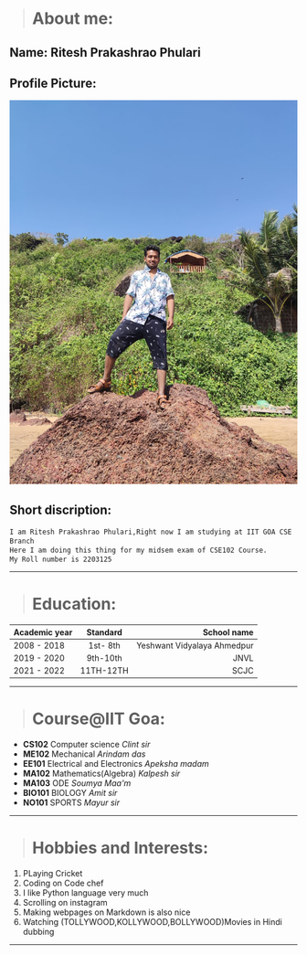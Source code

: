  
># About me:

## Name: Ritesh Prakashrao Phulari
## Profile Picture: 
![Ritesh](./Ritesh%20(3).jpg)
## Short discription: 
    I am Ritesh Prakashrao Phulari,Right now I am studying at IIT GOA CSE Branch 
    Here I am doing this thing for my midsem exam of CSE102 Course.
    My Roll number is 2203125
    
 ***
 
 ># Education:
  
 | Academic year | Standard | School name |
 | :--- | :----: | ---:|
 | 2008 - 2018 | 1st- 8th | Yeshwant Vidyalaya Ahmedpur |
 | 2019 - 2020 | 9th-10th | JNVL |
 | 2021 - 2022 | 11TH-12TH | SCJC |
 
 ***
 
 ># Course@IIT Goa:
 
 - **CS102** Computer science *Clint sir*
 - **ME102** Mechanical *Arindam das*
 - **EE101** Electrical and Electronics *Apeksha madam*
 - **MA102** Mathematics(Algebra) *Kalpesh sir*
 - **MA103** ODE *Soumya Maa'm*
 - **BIO101** BIOLOGY *Amit sir*
 - **NO101** SPORTS *Mayur sir*
 
 ***
 ># Hobbies and Interests:

1. PLaying Cricket 
2. Coding on Code chef
3. I like Python language very much 
4. Scrolling on instagram
5. Making webpages on Markdown is also nice
6. Watching (TOLLYWOOD,KOLLYWOOD,BOLLYWOOD)Movies in Hindi dubbing

***

